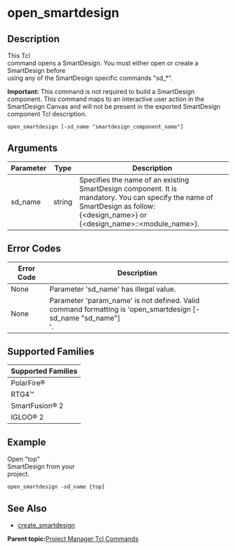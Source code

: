 # open\_smartdesign

## Description

This Tcl<br /> command opens a SmartDesign. You must either open or create a SmartDesign before<br /> using any of the SmartDesign specific commands "sd\_\*".

**Important:** This command is not required to build a SmartDesign component. This command maps to an interactive user action in the SmartDesign Canvas and will not be present in the exported SmartDesign component Tcl description.

```
open_smartdesign [-sd_name "smartdesign_component_name"]
```

## Arguments

|Parameter|Type|Description|
|---------|----|-----------|
|sd\_name|string|Specifies the name of an existing SmartDesign component. It is<br /> mandatory. You can specify the name of SmartDesign as follow:<br /> \{&lt;design\_name&gt;\} or<br /> \{&lt;design\_name&gt;::&lt;module\_name&gt;\}.|

## Error Codes

|Error Code|Description|
|----------|-----------|
|None|Parameter 'sd\_name' has illegal value.|
|None|Parameter 'param\_name' is not defined. Valid<br /> command formatting is 'open\_smartdesign \[-sd\_name "sd\_name"\]<br /> '.|

## Supported Families

|Supported Families|
|------------------|
|PolarFire®|
|RTG4™|
|SmartFusion® 2|
|IGLOO® 2|

## Example

Open "top"<br /> SmartDesign from your<br /> project.

```
open_smartdesign -sd_name {top}
```

## See Also

-   [create\_smartdesign](GUID-0FC7DCBA-74E2-48DF-A495-32CCED28172A.md)

**Parent topic:**[Project Manager Tcl Commands](GUID-CE445F8D-419D-434B-9288-A0005F280E89.md)

